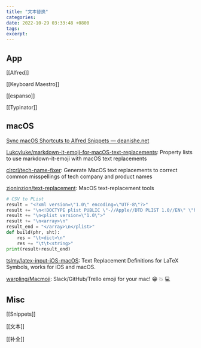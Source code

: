 ```yaml
---
title: "文本替换"
categories:
date: 2022-10-29 03:33:48 +0800
tags:
excerpt:
---
```




## App

[[Alfred]]

[[Keyboard Maestro]]

[[espanso]]

[[Typinator]]



## macOS

[Sync macOS Shortcuts to Alfred Snippets — deanishe.net](https://www.deanishe.net/snippet/macos-shortcuts-to-alfred-snippets/)

[Lukcyluke/markdown-it-emoji-for-macOS-text-replacements](https://github.com/Lukcyluke/markdown-it-emoji-for-macOS-text-replacements): Property lists to use markdown-it-emoji with macOS text replacements

[clrcrl/tech-name-fixer](https://github.com/clrcrl/tech-name-fixer): Generate MacOS text replacements to correct common misspellings of tech company and product names

[zioninzion/text-replacement](https://github.com/zioninzion/text-replacement): MacOS text-replacement tools

```python
# CSV to PList
result = "<?xml version=\"1.0\" encoding=\"UTF-8\"?>"
result += "\n<!DOCTYPE plist PUBLIC \"-//Apple//DTD PLIST 1.0//EN\" \"http://www.apple.com/DTDs/PropertyList-1.0.dtd\">"
result += "\n<plist version=\"1.0\">"
result += "\n<array>\n"
result_end = "</array>\n</plist>"
def build(phr, sht):
    res = "\t<dict>\n"
    res += "\t\t<string>"
print(result+result_end)
```

[tslmy/latex-input-iOS-macOS](https://github.com/tslmy/latex-input-iOS-macOS): Text Replacement Definitions for LaTeX Symbols, works for iOS and macOS.

[warpling/Macmoji](https://github.com/warpling/Macmoji): Slack/GitHub/Trello emoji for your mac! 😁 💥 💻



## Misc

[[Snippets]]

[[文本]]

[[补全]]



